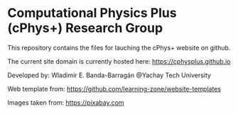 # Computational Physics Plus (cPhys+) Research Group

This repository contains the files for lauching the cPhys+ website on github.

The current site domain is currently hosted here: https://cphysplus.github.io

Developed by:
Wladimir E. Banda-Barragán @Yachay Tech University

Web template from:
https://github.com/learning-zone/website-templates

Images taken from: 
https://pixabay.com
